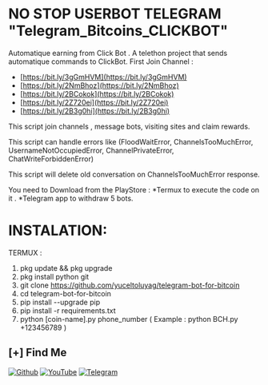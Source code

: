 
#  NO STOP USERBOT TELEGRAM  "Telegram_Bitcoins_CLICKBOT"

Automatique earning from Click Bot .
A telethon project that sends automatique commands to ClickBot.
First Join Channel :

-   [https://bit.ly/3gGmHVM](https://bit.ly/3gGmHVM)
-   [https://bit.ly/2NmBhoz](https://bit.ly/2NmBhoz)
-   [https://bit.ly/2BCokok](https://bit.ly/2BCokok)
-   [https://bit.ly/2Z720ei](https://bit.ly/2Z720ei)
-   [https://bit.ly/2B3g0hi](https://bit.ly/2B3g0hi)



This script join channels , message bots, visiting sites and claim rewards.

This script can handle errors like (FloodWaitError, ChannelsTooMuchError, UsernameNotOccupiedError, ChannelPrivateError, ChatWriteForbiddenError)

This script will delete old conversation on ChannelsTooMuchError response.

You need to Download from the PlayStore :
*Termux to execute the code on it .
*Telegram app to withdraw 5  bots.

# INSTALATION:
  TERMUX :

 1. pkg update && pkg upgrade
 2. pkg install python git
 3. git clone https://github.com/yuceltoluyag/telegram-bot-for-bitcoin
 4. cd  telegram-bot-for-bitcoin
 5. pip install --upgrade pip
 6. pip install -r requirements.txt
 7. python [coin-name].py phone_number  ( Example :  python BCH.py +123456789 )


## [+] Find Me

[![Github](https://img.shields.io/badge/Github-Yücel--Baba-green?style=for-the-badge&logo=github)](https://github.com/yuceltoluyag)
[![YouTube](https://img.shields.io/badge/youtube-Yücel--Baba-green?style=for-the-badge&logo=youtube)](https://goo.gl/u7DrB1)
[![Telegram](https://img.shields.io/badge/telegram-Yücel--Baba-green?style=for-the-badge&logo=telegram)](https://t.me/yuceltoluyag)

